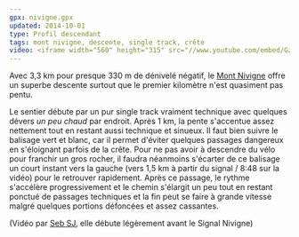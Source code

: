 ```yaml
---
gpx: nivigne.gpx
updated: 2014-10-01
type: Profil descendant
tags: mont nivigne, descente, single track, crête
video: <iframe width="560" height="315" src="//www.youtube.com/embed/Gz53MuSMVEc" frameborder="0" allowfullscreen></iframe>
---
```


Avec 3,3&nbsp;km pour presque 330&nbsp;m de dénivelé négatif, le [Mont
Nivigne](/tags/mont-nivigne/) offre un superbe descente surtout que le premier
kilomètre n'est quasiment pas pentu.

Le sentier débute par un pur single track vraiment technique avec quelques
dévers *un peu chaud* par endroit. Après 1&nbsp;km, la pente s'accentue assez nettement
tout en restant aussi technique et sinueux. Il faut bien suivre le balisage vert
et blanc, car il permet d'éviter quelques passages dangereux en s'éloignant
parfois de la crête. Pour ne pas avoir à descendre du vélo
pour franchir un gros rocher, il faudra néanmoins s'écarter de ce balisage un
court instant vers la gauche (vers 1,5&nbsp;km à partir du signal / 8:48 sur la
vidéo) pour le retrouver rapidement. Après ce passage, le rythme s'accélère
progressivement et le chemin s'élargit un peu tout en restant ponctué de
passages techniques et la fin peut se faire à grande vitesse malgré quelques
portions défoncées et assez cassantes.

(Vidéo par [Seb SJ](https://www.youtube.com/channel/UCCfAa3_JdQ66mtEuVCg2ykA),
elle débute légèrement avant le Signal Nivigne)
